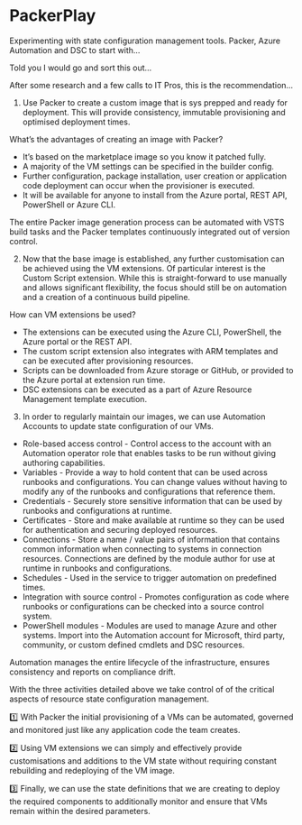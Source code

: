 # PackerPlay
Experimenting with state configuration management tools. Packer, Azure Automation and DSC to start with...

Told you I would go and sort this out…

After some research and a few calls to IT Pros, this is the recommendation…

1. Use Packer to create a custom image that is sys prepped and ready for deployment. This will provide consistency, immutable provisioning and optimised deployment times.

What’s the advantages of creating an image with Packer?

- It’s based on the marketplace image so you know it patched fully.
- A majority of the VM settings can be specified in the builder config.
- Further configuration, package installation, user creation or application code deployment can occur when the provisioner is executed. 
- It will be available for anyone to install from the Azure portal, REST API, PowerShell or Azure CLI.

The entire Packer image generation process can be automated with VSTS build tasks and the Packer templates continuously integrated out of version control. 

2.	Now that the base image is established, any further customisation can be achieved using the VM extensions. Of particular interest is the Custom Script extension. While this is straight-forward to use manually and allows significant flexibility, the focus should still be on automation and a creation of a continuous build pipeline.

How can VM extensions be used?

- The extensions can be executed using the Azure CLI, PowerShell, the Azure portal or the REST API.
- The custom script extension also integrates with ARM templates and can be executed after provisioning resources.
- Scripts can be downloaded from Azure storage or GitHub, or provided to the Azure portal at extension run time.
- DSC extensions can be executed as a part of Azure Resource Management template execution. 

3.	In order to regularly maintain our images, we can use Automation Accounts to update state configuration of our VMs.

- Role-based access control - Control access to the account with an Automation operator role that enables tasks to be run without giving authoring capabilities.
- Variables - Provide a way to hold content that can be used across runbooks and configurations. You can change values without having to modify any of the runbooks and configurations that reference them.
- Credentials - Securely store sensitive information that can be used by runbooks and configurations at runtime.
- Certificates - Store and make available at runtime so they can be used for authentication and securing deployed resources.
- Connections - Store a name / value pairs of information that contains common information when connecting to systems in connection resources. Connections are defined by the module author for use at runtime in runbooks and configurations.
- Schedules - Used in the service to trigger automation on predefined times.
- Integration with source control - Promotes configuration as code where runbooks or configurations can be checked into a source control system.
- PowerShell modules - Modules are used to manage Azure and other systems. Import into the Automation account for Microsoft, third party, community, or custom defined cmdlets and DSC resources.

Automation manages the entire lifecycle of the infrastructure, ensures consistency and reports on compliance drift.
 
With the three activities detailed above we take control of of the critical aspects of resource state configuration management.

:one: With Packer the initial provisioning of a VMs can be automated, governed and monitored just like any application code the team creates.

:two: Using VM extensions we can simply and effectively provide customisations and additions to the VM state without requiring constant rebuilding and redeploying of the VM image.

:three: Finally, we can use the state definitions that we are creating to deploy the required components to additionally monitor and ensure that VMs remain within the desired parameters.
